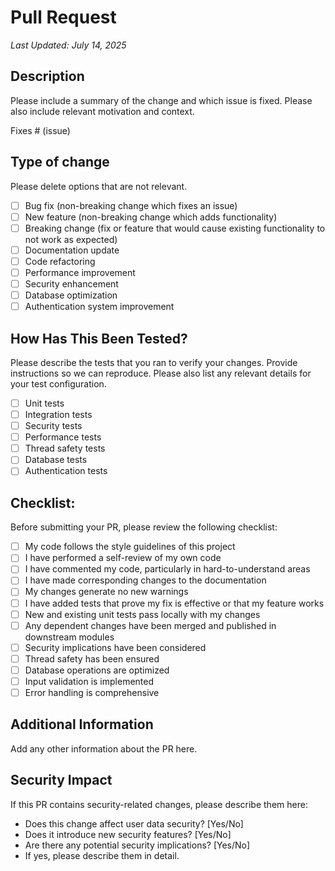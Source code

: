 # Pull Request

*Last Updated: July 14, 2025*

## Description
Please include a summary of the change and which issue is fixed. Please also include relevant motivation and context.

Fixes # (issue)

## Type of change
Please delete options that are not relevant.

- [ ] Bug fix (non-breaking change which fixes an issue)
- [ ] New feature (non-breaking change which adds functionality)
- [ ] Breaking change (fix or feature that would cause existing functionality to not work as expected)
- [ ] Documentation update
- [ ] Code refactoring
- [ ] Performance improvement
- [ ] Security enhancement
- [ ] Database optimization
- [ ] Authentication system improvement

## How Has This Been Tested?
Please describe the tests that you ran to verify your changes. Provide instructions so we can reproduce. Please also list any relevant details for your test configuration.

- [ ] Unit tests
- [ ] Integration tests
- [ ] Security tests
- [ ] Performance tests
- [ ] Thread safety tests
- [ ] Database tests
- [ ] Authentication tests

## Checklist:
Before submitting your PR, please review the following checklist:

- [ ] My code follows the style guidelines of this project
- [ ] I have performed a self-review of my own code
- [ ] I have commented my code, particularly in hard-to-understand areas
- [ ] I have made corresponding changes to the documentation
- [ ] My changes generate no new warnings
- [ ] I have added tests that prove my fix is effective or that my feature works
- [ ] New and existing unit tests pass locally with my changes
- [ ] Any dependent changes have been merged and published in downstream modules
- [ ] Security implications have been considered
- [ ] Thread safety has been ensured
- [ ] Database operations are optimized
- [ ] Input validation is implemented
- [ ] Error handling is comprehensive

## Additional Information
Add any other information about the PR here.

## Security Impact
If this PR contains security-related changes, please describe them here:
- Does this change affect user data security? [Yes/No]
- Does it introduce new security features? [Yes/No]
- Are there any potential security implications? [Yes/No]
- If yes, please describe them in detail.
